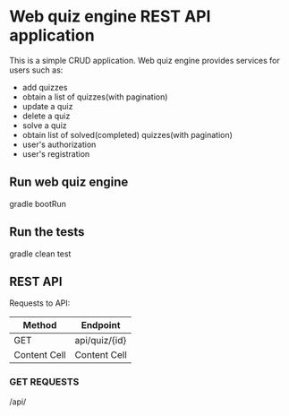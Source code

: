 # Web quiz engine REST API application

This is a simple CRUD application.
Web quiz engine provides services for users such as:
* add quizzes
* obtain a list of quizzes(with pagination)
* update a quiz
* delete a quiz
* solve a quiz
* obtain list of solved(completed) quizzes(with pagination)
* user's authorization
* user's registration

## Run web quiz engine

gradle bootRun

## Run the tests

gradle clean test

## REST API 

Requests to API:

Method        | Endpoint
------------- | -------------
GET  | api/quiz/{id}
Content Cell  | Content Cell

### GET REQUESTS

/api/
